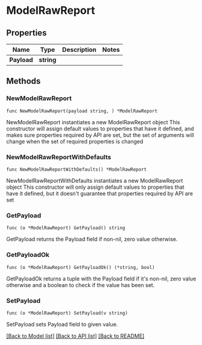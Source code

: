 # ModelRawReport

## Properties

Name | Type | Description | Notes
------------ | ------------- | ------------- | -------------
**Payload** | **string** |  | 

## Methods

### NewModelRawReport

`func NewModelRawReport(payload string, ) *ModelRawReport`

NewModelRawReport instantiates a new ModelRawReport object
This constructor will assign default values to properties that have it defined,
and makes sure properties required by API are set, but the set of arguments
will change when the set of required properties is changed

### NewModelRawReportWithDefaults

`func NewModelRawReportWithDefaults() *ModelRawReport`

NewModelRawReportWithDefaults instantiates a new ModelRawReport object
This constructor will only assign default values to properties that have it defined,
but it doesn't guarantee that properties required by API are set

### GetPayload

`func (o *ModelRawReport) GetPayload() string`

GetPayload returns the Payload field if non-nil, zero value otherwise.

### GetPayloadOk

`func (o *ModelRawReport) GetPayloadOk() (*string, bool)`

GetPayloadOk returns a tuple with the Payload field if it's non-nil, zero value otherwise
and a boolean to check if the value has been set.

### SetPayload

`func (o *ModelRawReport) SetPayload(v string)`

SetPayload sets Payload field to given value.



[[Back to Model list]](../README.md#documentation-for-models) [[Back to API list]](../README.md#documentation-for-api-endpoints) [[Back to README]](../README.md)


